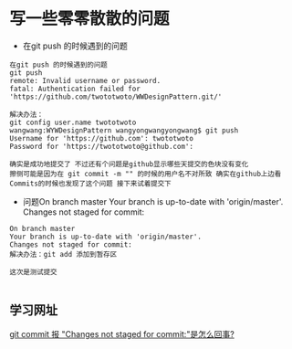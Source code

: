 # 写一些零零散散的问题

* 在git push 的时候遇到的问题

```
在git push 的时候遇到的问题
git push
remote: Invalid username or password.
fatal: Authentication failed for 'https://github.com/twototwoto/WWDesignPattern.git/'

解决办法：
git config user.name twototwoto
wangwang:WYWDesignPattern wangyongwangyongwang$ git push
Username for 'https://github.com': twototwoto
Password for 'https://twototwoto@github.com': 

确实是成功地提交了 不过还有个问题是github显示哪些天提交的色块没有变化
擦侧可能是因为在 git commit -m "" 的时候的用户名不对所致 确实在github上边看Commits的时候也发现了这个问题 接下来试着提交下

```
* 问题On branch master Your branch is up-to-date with 'origin/master'. Changes not staged for commit:

```
On branch master
Your branch is up-to-date with 'origin/master'.
Changes not staged for commit:
解决办法：git add 添加到暂存区

这次是测试提交


```

## 学习网址

[git commit 报 "Changes not staged for commit:"是怎么回事?](https://segmentfault.com/q/1010000004428943/a-1020000004451719)

